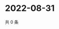 # 2022-08-31

共 0 条

<!-- BEGIN WEIBO -->
<!-- 最后更新时间 Wed Aug 31 2022 19:14:34 GMT+0800 (China Standard Time) -->

<!-- END WEIBO -->
